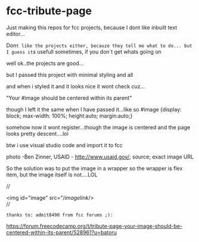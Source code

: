 # fcc-tribute-page

Just making this repos for fcc projects, because I dont like inbuilt text editor...

Don`t like the projects either, becauze they tell me what to do...
but I guess it`s usefull sometimes, if you don`t get whats going on

well ok..the projects are good...

but I passed this project with minimal styling and all

and when i styled it and it looks nice it wont check cuz...

"Your #image should be centered within its parent"

though I left it the same when  I have passed it...like so
#image {display: block;
max-width: 100%;
height:auto;
margin:auto;}

somehow now it wont register...though the image is centered and the page looks pretty descent....lol

btw i use visual studio code and import it to fcc

photo -Ben Zinner, USAID - http://www.usaid.gov/; source; exact image URL

So the solution was to put the image in a wrapper so the wrapper is  flex item, but the image itself is not....LOL

//<div class=hack><img id="image" src="/*imagelink*/></div>//

    thanks to: admit8490 from fcc forums ;):
    
   https://forum.freecodecamp.org/t/tribute-page-your-image-should-be-centered-within-its-parent/528961?u=batoru
